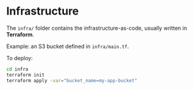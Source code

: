 # Infrastructure

The `infra/` folder contains the infrastructure-as-code, usually written in **Terraform**.

Example: an S3 bucket defined in `infra/main.tf`.

To deploy:
```bash
cd infra
terraform init
terraform apply -var="bucket_name=my-app-bucket"

